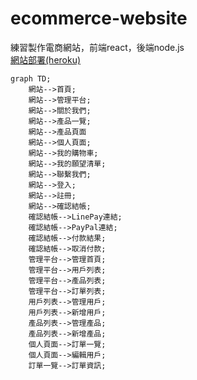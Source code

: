 # ecommerce-website
練習製作電商網站，前端react，後端node.js<br/>
[網站部署(heroku)](https://hsinyaoecommercewebsite.herokuapp.com/)

```mermaid
graph TD;
    網站-->首頁;
    網站-->管理平台;
    網站-->關於我們;
    網站-->產品一覽;
    網站-->產品頁面
    網站-->個人頁面;
    網站-->我的購物車;
    網站-->我的願望清單;
    網站-->聯繫我們;
    網站-->登入;
    網站-->註冊;
    網站-->確認結帳;
    確認結帳-->LinePay連結;
    確認結帳-->PayPal連結;
    確認結帳-->付款結果;
    確認結帳-->取消付款;
    管理平台-->管理首頁;
    管理平台-->用戶列表;
    管理平台-->產品列表;
    管理平台-->訂單列表;
    用戶列表-->管理用戶;
    用戶列表-->新增用戶;
    產品列表-->管理產品;
    產品列表-->新增產品;
    個人頁面-->訂單一覽;
    個人頁面-->編輯用戶;
    訂單一覽-->訂單資訊;
    
    
```
